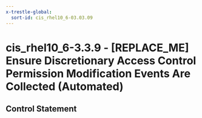 ```yaml
---
x-trestle-global:
  sort-id: cis_rhel10_6-03.03.09
---
```


# cis_rhel10_6-3.3.9 - \[REPLACE_ME\] Ensure Discretionary Access Control Permission Modification Events Are Collected (Automated)

## Control Statement
